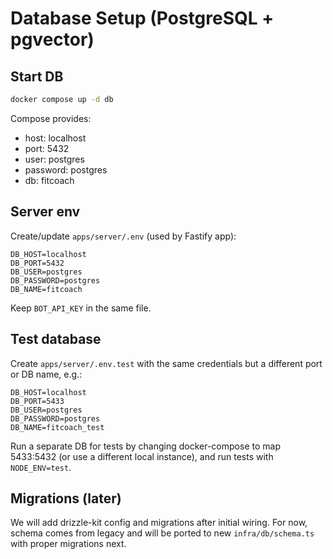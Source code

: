 # Database Setup (PostgreSQL + pgvector)

## Start DB

```bash
docker compose up -d db
```

Compose provides:
- host: localhost
- port: 5432
- user: postgres
- password: postgres
- db: fitcoach

## Server env
Create/update `apps/server/.env` (used by Fastify app):

```
DB_HOST=localhost
DB_PORT=5432
DB_USER=postgres
DB_PASSWORD=postgres
DB_NAME=fitcoach
```

Keep `BOT_API_KEY` in the same file.

## Test database
Create `apps/server/.env.test` with the same credentials but a different port or DB name, e.g.:

```
DB_HOST=localhost
DB_PORT=5433
DB_USER=postgres
DB_PASSWORD=postgres
DB_NAME=fitcoach_test
```

Run a separate DB for tests by changing docker-compose to map 5433:5432 (or use a different local instance), and run tests with `NODE_ENV=test`.

## Migrations (later)
We will add drizzle-kit config and migrations after initial wiring. For now, schema comes from legacy and will be ported to new `infra/db/schema.ts` with proper migrations next.

